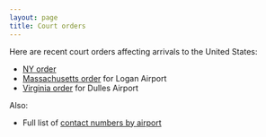 ```yaml
---
layout: page
title: Court orders
---
```


<div id="google_translate_element"></div><script type="text/javascript">
function googleTranslateElementInit() {
  new google.translate.TranslateElement({pageLanguage: 'en'}, 'google_translate_element');
}
</script><script type="text/javascript" src="//translate.google.com/translate_a/element.js?cb=googleTranslateElementInit"></script>
<p/>

Here are recent court orders affecting arrivals to the United States:

  * [NY order][edny]
  * [Massachusetts order][bos] for Logan Airport
  * [Virginia order][dulles] for Dulles Airport

Also:

  * Full list of [contact numbers by airport][contactsheet]


[edny]: edny.pdf
[bos]: bos.pdf
[dulles]: dulles.pdf
[contactsheet]: https://docs.google.com/spreadsheets/d/1q6nqBX-K3tjLjOlEUDa2K4AzmS__KoPPdNlEy-F2eQk/edit#gid=2104340971

